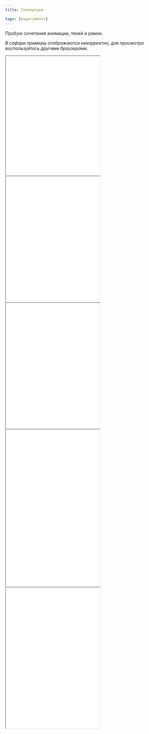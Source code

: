 ```yaml
---
title: Гипноштуки

tags: [experiments]
---
```


Пробую сочетания анимации, теней и рамок.

<i>В сафари примеры отображаются некорректно, для просмотра воспользуйтесь другими браузерами</i>.<!--more-->

<iframe class="live-snippet" style="height: 380px" src="../assets/demo/gipnoshtuki/demo_1.html?output"></iframe>

<iframe class="live-snippet" style="height: 400px" src="../assets/demo/gipnoshtuki/demo_2.html?output"></iframe>

<iframe class="live-snippet" style="height: 400px" src="../assets/demo/gipnoshtuki/demo_3.html?output"></iframe>

<iframe class="live-snippet" style="height: 500px" src="../assets/demo/gipnoshtuki/demo_4.html?output"></iframe>

<iframe class="live-snippet" style="height: 450px" src="../assets/demo/gipnoshtuki/demo_5.html?output"></iframe>
